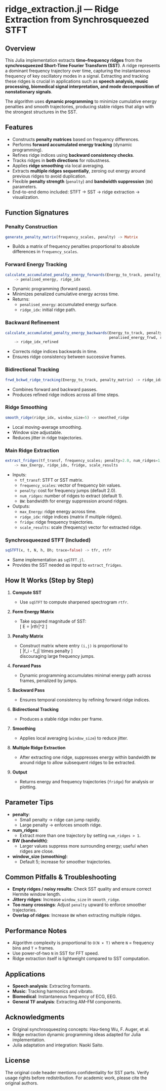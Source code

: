 # ridge_extraction.jl — Ridge Extraction from Synchrosqueezed STFT

## Overview
This Julia implementation extracts **time–frequency ridges** from the **synchrosqueezed Short-Time Fourier Transform (SST)**. A ridge represents a dominant frequency trajectory over time, capturing the instantaneous frequency of key oscillatory modes in a signal. Extracting and tracking these ridges is crucial in applications such as **speech analysis, music processing, biomedical signal interpretation, and mode decomposition of nonstationary signals**.

The algorithm uses **dynamic programming** to minimize cumulative energy penalties and smooth trajectories, producing stable ridges that align with the strongest structures in the SST.

## Features
- Constructs **penalty matrices** based on frequency differences.
- Performs **forward accumulated energy tracking** (dynamic programming).
- Refines ridge indices using **backward consistency checks**.
- Tracks ridges in **both directions** for robustness.
- Applies **ridge smoothing** via local averaging.
- Extracts **multiple ridges sequentially**, zeroing out energy around previous ridges to avoid duplication.
- Flexible **penalty strength** (`penalty`) and **bandwidth suppression** (`BW`) parameters.
- End-to-end demo included: STFT → SST → ridge extraction → visualization.

## Function Signatures

### Penalty Construction
```julia
generate_penalty_matrix(frequency_scales, penalty) -> Matrix
```
- Builds a matrix of frequency penalties proportional to absolute differences in `frequency_scales`.

### Forward Energy Tracking
```julia
calculate_accumulated_penalty_energy_forwards(Energy_to_track, penalty_matrix) 
    -> penalised_energy, ridge_idx
```
- Dynamic programming (forward pass).  
- Minimizes penalized cumulative energy across time.  
- Returns:
  - `penalised_energy`: accumulated energy surface.  
  - `ridge_idx`: initial ridge path.

### Backward Refinement
```julia
calculate_accumulated_penalty_energy_backwards(Energy_to_track, penalty_matrix,
                                               penalised_energy_frwd, ridge_idx_frwd) 
    -> ridge_idx_refined
```
- Corrects ridge indices backwards in time.  
- Ensures ridge consistency between successive frames.

### Bidirectional Tracking
```julia
frwd_bckwd_ridge_tracking(Energy_to_track, penalty_matrix) -> ridge_idx
```
- Combines forward and backward passes.  
- Produces refined ridge indices across all time steps.

### Ridge Smoothing
```julia
smooth_ridge(ridge_idx, window_size=5) -> smoothed_ridge
```
- Local moving-average smoothing.  
- Window size adjustable.  
- Reduces jitter in ridge trajectories.

### Main Ridge Extraction
```julia
extract_fridges(tf_transf, frequency_scales; penalty=2.0, num_ridges=1, BW=25) 
    -> max_Energy, ridge_idx, fridge, scale_results
```
- Inputs:  
  - `tf_transf`: STFT or SST matrix.  
  - `frequency_scales`: vector of frequency bin values.  
  - `penalty`: cost for frequency jumps (default 2.0).  
  - `num_ridges`: number of ridges to extract (default 1).  
  - `BW`: bandwidth for energy suppression around ridges.  
- Outputs:  
  - `max_Energy`: ridge energy across time.  
  - `ridge_idx`: ridge indices (matrix if multiple ridges).  
  - `fridge`: ridge frequency trajectories.  
  - `scale_results`: scale (frequency) vector for extracted ridge.

### Synchrosqueezed STFT (Included)
```julia
sqSTFT(x, t, N, h, Dh; trace=false) -> tfr, rtfr
```
- Same implementation as `sqSTFT.jl`.  
- Provides the SST needed as input to `extract_fridges`.

## How It Works (Step by Step)
1. **Compute SST**  
   - Use `sqSTFT` to compute sharpened spectrogram `rtfr`.

2. **Form Energy Matrix**  
   - Take squared magnitude of SST:  
     \[
     E = |rtfr|^2
     \]

3. **Penalty Matrix**  
   - Construct matrix where entry `(i,j)` is proportional to  
     \[
     |f_i - f_j| \times penalty
     \]  
     discouraging large frequency jumps.

4. **Forward Pass**  
   - Dynamic programming accumulates minimal energy path across frames, penalized by jumps.

5. **Backward Pass**  
   - Ensures temporal consistency by refining forward ridge indices.

6. **Bidirectional Tracking**  
   - Produces a stable ridge index per frame.

7. **Smoothing**  
   - Applies local averaging (`window_size`) to reduce jitter.

8. **Multiple Ridge Extraction**  
   - After extracting one ridge, suppresses energy within bandwidth `BW` around ridge to allow subsequent ridges to be extracted.

9. **Output**  
   - Returns energy and frequency trajectories (`fridge`) for analysis or plotting.

## Parameter Tips
- **penalty**:  
  - Small penalty → ridge can jump rapidly.  
  - Large penalty → enforces smooth ridge.
- **num_ridges**:  
  - Extract more than one trajectory by setting `num_ridges > 1`.  
- **BW (bandwidth)**:  
  - Larger values suppress more surrounding energy; useful when ridges are close.  
- **window_size (smoothing)**:  
  - Default 5; increase for smoother trajectories.  

## Common Pitfalls & Troubleshooting
- **Empty ridges / noisy results**: Check SST quality and ensure correct Hermite window length.  
- **Jittery ridges**: Increase `window_size` in `smooth_ridge`.  
- **Too many crossings**: Adjust `penalty` upward to enforce smoother trajectories.  
- **Overlap of ridges**: Increase `BW` when extracting multiple ridges.  

## Performance Notes
- Algorithm complexity is proportional to `O(N × T)` where `N` = frequency bins and `T` = frames.  
- Use power-of-two `N` in SST for FFT speed.  
- Ridge extraction itself is lightweight compared to SST computation.  

## Applications
- **Speech analysis**: Extracting formants.  
- **Music**: Tracking harmonics and vibrato.  
- **Biomedical**: Instantaneous frequency of ECG, EEG.  
- **General TF analysis**: Extracting AM–FM components.

## Acknowledgments
- Original synchrosqueezing concepts: Hau-tieng Wu, F. Auger, et al.  
- Ridge extraction dynamic programming ideas adapted for Julia implementation.  
- Julia adaptation and integration: Naoki Saito.  

## License
The original code header mentions confidentiality for SST parts. Verify usage rights before redistribution. For academic work, please cite the original authors.
